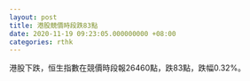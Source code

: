 ```yaml
---
layout: post
title: 港股競價時段跌83點
date: 2020-11-19 09:23:05.000000000 +08:00
categories: rthk
---
```


港股下跌，恒生指數在競價時段報26460點，跌83點，跌幅0.32%。
